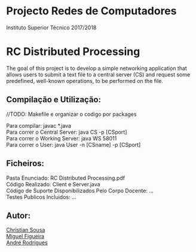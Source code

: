# Projecto Redes de Computadores
Instituto Superior Técnico 2017/2018

# RC Distributed Processing

The goal of this project is to develop a simple networking application that allows users to submit a text file to a central server (CS) and request some predefined, well-known operations, to be performed on the file.<br />

## Compilação e Utilização:

//TODO: Makefile e organizar o codigo por packages

Para compilar: javac *.java<br />
Para correr o Central Server: java CS -p [CSport]<br />
Para correr o Working Server: java WS 58011<br />
Para correr o User: java User -n [CSname] -p [CSport]<br />

## Ficheiros:

Pasta Enunciado: RC Distributed Processing.pdf<br />
Código Realizado: Client e Server.java<br />
Código de Suporte Disponibilizados Pelo Corpo Docente: ...<br />
Testes Publicos Incluidos: ...<br />

## Autor:
[Christian Sousa](https://github.com/xrofa)<br />
[Miguel Figueira](https://github.com/miguelblcfigueira)<br />
[André Rodrigues](https://github.com/deankart)<br />
